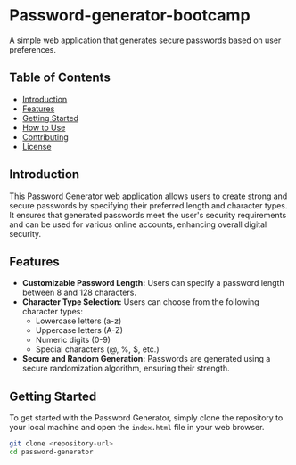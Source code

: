 # Password-generator-bootcamp

A simple web application that generates secure passwords based on user preferences.

## Table of Contents

- [Introduction](#introduction)
- [Features](#features)
- [Getting Started](#getting-started)
- [How to Use](#how-to-use)
- [Contributing](#contributing)
- [License](#license)

## Introduction

This Password Generator web application allows users to create strong and secure passwords by specifying their preferred length and character types. It ensures that generated passwords meet the user's security requirements and can be used for various online accounts, enhancing overall digital security.

## Features

- **Customizable Password Length:** Users can specify a password length between 8 and 128 characters.
- **Character Type Selection:** Users can choose from the following character types:
  - Lowercase letters (a-z)
  - Uppercase letters (A-Z)
  - Numeric digits (0-9)
  - Special characters (@, %, $, etc.)
- **Secure and Random Generation:** Passwords are generated using a secure randomization algorithm, ensuring their strength.

## Getting Started

To get started with the Password Generator, simply clone the repository to your local machine and open the `index.html` file in your web browser.

```bash
git clone <repository-url>
cd password-generator
